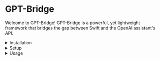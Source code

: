# GPT-Bridge
Welcome to GPT-Bridge! GPT-Bridge is a powerful, yet lightweight framework that bridges the gap between Swift and the OpenAI assistant's API.
<details>
  <summary>Installation</summary>
  
Add the Swift Package via Swift Package Manager:

  - Navigate to the project navigator by clicking on the blue project icon on the top of the left sidebar.
  - Select your project, not the target, to open project settings.
  - Click on the Swift Packages tab near the center top of the window.
    - Click the + button below the list of packages to add a new package.
    - When prompted for the package repository URL, enter: https://github.com/InfinitIQ-Tech/GPT-Bridge
    - Click Next.
  - Specify the Version Rules:
  
    Xcode will automatically attempt to find the most recent version of the package that is compatible with your project. However, you can specify a different version or even a branch or commit if needed.

  - You will be presented with a list of products provided by the package. GPT-Bridge should be selected. If not, select it.
  - Choose the target in your project where you want to use GPT-Bridge. This is typically your main application target.
  - Click Finish to add the package to your project.
</details>

<details>
  <summary>Setup</summary>
  1. Before use of GPTBridge, ensure you've provided your OpenAI API key:  
  
  `NOTE`: It's recommended to do this at app launch to avoid any potential timing issues.  
  
  ```swift
  GPTBridge.appLaunch(openAIAPIKey: "sk-mykey")
  ```  
  
  2. GPTBridge interacts with the OpenAI assistants API. As such, it is required to create an assistant at [https://platform.openai.com/playground/assistants](https://platform.openai.com/playground/assistants)
     - GPTBridge receives generated function arguments as well as messages from assistants  
</details>

<details>
  <summary>Usage</summary>
1. Create a thread
  
  A thread holds messages from the user to the assistant(s) and from the assistant(s) to the user.

  ```swift
  let threadId = try await GPTBridge.createThread()
  ```

2. Add a message from the user to the thread

  ```swift
  try await GPTBridge.addMessageToThread(message: "Message from user", threadId: threadId, role: .user)
  ```

3. Create a Run 

  A run is where an assistant determines what tools to run and runs them. If no tools are run, the assistant generates a message

  ```swift
  let runId = try await GPTBridge.createRun(threadId: threadId, assistantId: "my_assistant_id")
  ```
  - NOTE: only 1 run can be active in a thread at once. If a run is active and another is created, the previous run will be cancelled.    

4. Poll for run status - wait for the assistant to use tools and/or come back with a response

  ```swift
  let runStepResult = try await GPTBridge.pollRunStatus(runId: runId)
  ```

5. Handle the response.

  - If tools were run, the `functions` parameter of the returned `RunStepResult` will be populated
    
  - If a message was generated, the `message` parameter of the returned `RunStepResult` will be populated
  
  - NOTE: Both `functions` and `message` should never be populated in this version, but may be in future versions

  ```swift
  // Check if the assistant performed any actions that resulted in functions being executed
if let actionResults = runStepResult.functions {
    // Assume your assistant only has one function... A function to generate a prompt for an image generation model such as DallE*3 and an image title
    // Try to get the image title and prompt used to generate the image, both generated by your assistant
    guard let imageTitle = actionResults.first?.arguments["photo_name"]?.asString,
          let imagePrompt = actionResults.first?.arguments["prompt"]?.asString else {
        print("Missing information for image generation.")
        return
    }

    // Generate the image based on the prompt and upload it
    let uploadedImageUrl = "[URL of the uploaded image]"

    // Prepare the message including uploaded image to show to the user
    let displayMessage = "Here's an image based on: \(imagePrompt)"

    // Display the message with the image to the user
    print(displayMessage)
    print("Image URL: \(uploadedImageUrl)")

} else if let textMessage = runStepResult.message {
    // If the assistant returned a simple message, display it to the user
    print("Assistant says: \(textMessage)")
}
  ```
6. (Optional) Chain more assistants  
   Your app can chain multiple assistants in a single thread. This is a very powerful way to handle a single query multiple ways or to potentially create round-robin interactions with a single user and multiple assistants with different instructions. Simply repeat steps 3-5 above using the same `threadId` with a different `assistantId`
</details>
